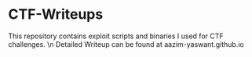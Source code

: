 # CTF-Writeups
This repository contains exploit scripts and binaries I used for CTF challenges.
\n Detailed Writeup can be found at aazim-yaswant.github.io
